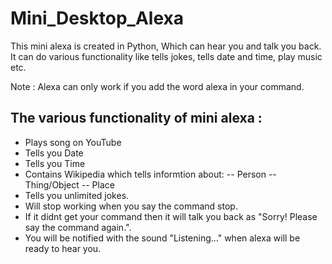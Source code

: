 # Mini_Desktop_Alexa

This mini alexa is created in Python, Which can hear you and talk you back. It can do various functionality like tells jokes, tells date and time, play music etc.

Note : Alexa can only work if you add the word alexa in your command.

## The various functionality of mini alexa :

- Plays song on YouTube
- Tells you Date
- Tells you Time
- Contains Wikipedia which tells informtion about:
-- Person
-- Thing/Object
-- Place
- Tells you unlimited jokes.
- Will stop working when you say the command stop.
- If it didnt get your command then it will talk you back as "Sorry! Please say the command again.".
- You will be notified with the sound "Listening..." when alexa will be ready to hear you.
